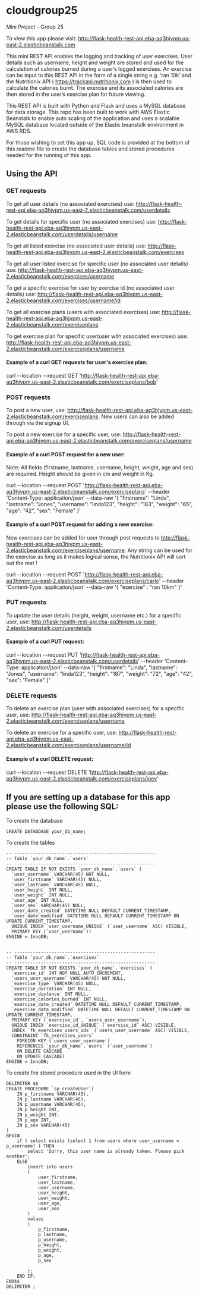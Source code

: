 # cloudgroup25
Mini Project - Group 25

To view this app please visit: http://flask-health-rest-api.eba-aq3hjvpm.us-east-2.elasticbeanstalk.com

This mini REST API enables the logging and tracking of user exercises. User details such as username, height and weight are stored and used for the calculation of calories burned during a user’s logged exercises. An exercise can be input to this REST API in the form of a single string e.g. ‘ran 10k’ and the Nutritionix API ( https://trackapi.nutritionix.com ) is then used to calculate the calories burnt. The exercise and its associated calories are then stored in the user’s exercise plan for future viewing. 

This REST API is built with Python and Flask and uses a MySQL database for data storage. This repo has been built to work with AWS Elastic Beanstalk to enable auto scaling of the application and uses a scalable MySQL database located outside of the Elastic beanstalk environment in AWS RDS.

For those wishing to set this app up, SQL code is provided at the bottom of this readme file to create the database tables and stored procedures needed for the running of this app.


## Using the API

### GET requests
To get all user details (no associated exercises) use: http://flask-health-rest-api.eba-aq3hjvpm.us-east-2.elasticbeanstalk.com/userdetails

To get details for specific user (no associated exercises) use: http://flask-health-rest-api.eba-aq3hjvpm.us-east-2.elasticbeanstalk.com/userdetails/username

To get all listed exercise (no associated user details) use: http://flask-health-rest-api.eba-aq3hjvpm.us-east-2.elasticbeanstalk.com/exercises

To get all user listed exercise for specific user (no associated user details) use: http://flask-health-rest-api.eba-aq3hjvpm.us-east-2.elasticbeanstalk.com/exercises/username

To get a specific exercise for user by exercise id (no associated user details) use: http://flask-health-rest-api.eba-aq3hjvpm.us-east-2.elasticbeanstalk.com/exercises/username/id

To get all exercise plans (users with associated exercises) use: http://flask-health-rest-api.eba-aq3hjvpm.us-east-2.elasticbeanstalk.com/exerciseplans

To get exercise plan for specific user(user with associated exercises) use: http://flask-health-rest-api.eba-aq3hjvpm.us-east-2.elasticbeanstalk.com/exerciseplans/username

#### Example of a curl GET requests for user's exercise plan:
curl --location --request GET 'http://flask-health-rest-api.eba-aq3hjvpm.us-east-2.elasticbeanstalk.com/exerciseplans/bob'

### POST requests
To post a new user, use: http://flask-health-rest-api.eba-aq3hjvpm.us-east-2.elasticbeanstalk.com/exerciseplans. New users can also be added through via the signup UI.

To post a new exercise for a specific user, use: http://flask-health-rest-api.eba-aq3hjvpm.us-east-2.elasticbeanstalk.com/exerciseplans/username

#### Example of a curl POST request for a new user:
Note: All fields (firstname, lastname, username, height, weight, age and sex) are required. Height should be given in cm and weight in Kg.

curl --location --request POST 'http://flask-health-rest-api.eba-aq3hjvpm.us-east-2.elasticbeanstalk.com/exerciseplans' --header 'Content-Type: application/json' --data-raw '{ "firstname": "Linda", "lastname": "Jones", "username": "linda123", "height": "183", "weight": "65", "age": "42", "sex": "Female" }'

#### Example of a curl POST request for adding a new exercise:
New exercises can be added for user through post requests to http://flask-health-rest-api.eba-aq3hjvpm.us-east-2.elasticbeanstalk.com/exerciseplans/username. Any string can be used for the exercise as long as it makes logical sense, the Nutritionix API will sort out the rest !

curl --location --request POST 'http://flask-health-rest-api.eba-aq3hjvpm.us-east-2.elasticbeanstalk.com/exerciseplans/carlo' --header 'Content-Type: application/json' --data-raw '{ "exercise" : "ran 10km" }'

### PUT requests
To update the user details (height, weight, username etc.) for a specific user, use: http://flask-health-rest-api.eba-aq3hjvpm.us-east-2.elasticbeanstalk.com/userdetails

#### Example of a curl PUT request:
curl --location --request PUT 'http://flask-health-rest-api.eba-aq3hjvpm.us-east-2.elasticbeanstalk.com/userdetails' --header 'Content-Type: application/json' --data-raw '{ "firstname": "Linda", "lastname": "Jones", "username": "linda123", "height": "187", "weight": "72", "age": "42", "sex": "Female" }'

### DELETE requests
To delete an exercise plan (user with associated exercises) for a specific user, use: http://flask-health-rest-api.eba-aq3hjvpm.us-east-2.elasticbeanstalk.com/exerciseplans/username

To delete an exercise for a specific user, use: http://flask-health-rest-api.eba-aq3hjvpm.us-east-2.elasticbeanstalk.com/exerciseplans/username/id

#### Example of a curl DELETE request:
curl --location --request DELETE 'http://flask-health-rest-api.eba-aq3hjvpm.us-east-2.elasticbeanstalk.com/exerciseplans/joey'

## If you are setting up a database for this app please use the following SQL:

To create the database
```
CREATE DATABDASE your_db_name;
```
To create the tables
```
-- -----------------------------------------------------
-- Table `your_db_name`.`users`
-- -----------------------------------------------------
CREATE TABLE IF NOT EXISTS `your_db_name`.`users` (
  `user_username` VARCHAR(45) NOT NULL,
  `user_firstname` VARCHAR(45) NULL,
  `user_lastname` VARCHAR(45) NULL,
  `user_height` INT NULL,
  `user_weight` INT NULL,
  `user_age` INT NULL,
  `user_sex` VARCHAR(45) NULL,
  `user_date_created` DATETIME NULL DEFAULT CURRENT_TIMESTAMP,
  `user_date_modified` DATETIME NULL DEFAULT CURRENT_TIMESTAMP ON UPDATE CURRENT_TIMESTAMP,
  UNIQUE INDEX `user_username_UNIQUE` (`user_username` ASC) VISIBLE,
  PRIMARY KEY (`user_username`))
ENGINE = InnoDB;


-- -----------------------------------------------------
-- Table `your_db_name`.`exercises`
-- -----------------------------------------------------
CREATE TABLE IF NOT EXISTS `your_db_name`.`exercises` (
  `exercise_id` INT NOT NULL AUTO_INCREMENT,
  `users_user_username` VARCHAR(45) NOT NULL,
  `exercise_type` VARCHAR(45) NULL,
  `exercise_durration` INT NULL,
  `exercise_distance` INT NULL,
  `exercise_calories_burned` INT NULL,
  `exercise_date_created` DATETIME NULL DEFAULT CURRENT_TIMESTAMP,
  `exercise_date_modified` DATETIME NULL DEFAULT CURRENT_TIMESTAMP ON UPDATE CURRENT_TIMESTAMP,
  PRIMARY KEY (`exercise_id`, `users_user_username`),
  UNIQUE INDEX `exercise_id_UNIQUE` (`exercise_id` ASC) VISIBLE,
  INDEX `fk_exercises_users_idx` (`users_user_username` ASC) VISIBLE,
  CONSTRAINT `fk_exercises_users`
    FOREIGN KEY (`users_user_username`)
    REFERENCES `your_db_name`.`users` (`user_username`)
    ON DELETE CASCADE
    ON UPDATE CASCADE)
ENGINE = InnoDB;
```
To create the stored procedure used in the UI form
```
DELIMITER $$
CREATE PROCEDURE `sp_createUser`(
    IN p_firstname VARCHAR(45),
    IN p_lastname VARCHAR(45),
    IN p_username VARCHAR(45),
    IN p_height INT,
    IN p_weight INT,
    IN p_age INT,
    IN p_sex VARCHAR(45)
)
BEGIN
    if ( select exists (select 1 from users where user_username = p_username) ) THEN
        select 'Sorry, this user name is already taken. Please pick another';
    ELSE
        insert into users
        (
            user_firstname,
            user_lastname,
            user_username,
            user_height,
            user_weight,
            user_age,
            user_sex
        )
        values
        (
            p_firstname,
            p_lastname,
            p_username,
            p_height,
            p_weight,
            p_age,
            p_sex

        );
    END IF;
END$$
DELIMITER ;
```


